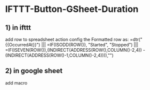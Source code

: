 # IFTTT-Button-GSheet-Duration

## 1) in ifttt 
add row to spreadsheet action
config the Formatted row
as:
=dtr("{{OccurredAt}}") ||| =IF(ISODD(ROW()), "Started", "Stopped") ||| =IF(ISEVEN(ROW()),(INDIRECT(ADDRESS(ROW(),COLUMN()-2,4)) - (INDIRECT(ADDRESS(ROW()-1,COLUMN()-2,4)))),"")

## 2) in google sheet

add macro 


